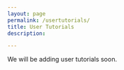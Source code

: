 ```yaml
---
layout: page
permalink: /usertutorials/
title: User Tutorials
description:

---
```


<!-- _pages/publications.md -->

We will be adding user tutorials soon.